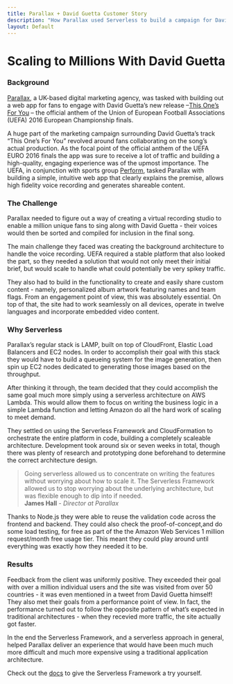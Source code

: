 ```yaml
---
title: Parallax + David Guetta Customer Story
description: "How Parallax used Serverless to build a campaign for David Guetta"
layout: Default
---
```


# Scaling to Millions With David Guetta


### Background

<a href="https://parall.ax/" target="_blank">Parallax</a>, a UK-based digital marketing agency, was tasked with building out a web app for fans to engage with David Guetta’s new release –<a href="https://thisonesforyou.com/" target="_blank">This One’s For You</a> – the official anthem of the Union of European Football Associations (UEFA) 2016 European Championship finals.

A huge part of the marketing campaign surrounding David Guetta’s track “This One’s For You” revolved around fans collaborating on the song’s actual production. As the focal point of the official anthem of the UEFA EURO 2016 finals the app was sure to receive a lot of traffic and building a high-quality, engaging experience was of the upmost importance. The UEFA, in conjunction with sports group <a href="http://www.performgroup.com/" target="_blank">Perform</a>, tasked Parallax with building a simple, intuitive web app that clearly explains the premise, allows high fidelity voice recording and generates shareable content.

### The Challenge

Parallax needed to figure out a way of creating a virtual recording studio to enable a million unique fans to sing along with David Guetta - their voices would then be sorted and compiled for inclusion in the final song.

The main challenge they faced was creating the background architecture to handle the voice recording. UEFA required a stable platform that also looked the part, so they needed a solution that would not only meet their initial brief, but would scale to handle what could potentially be very spikey traffic.

They also had to build in the functionality to create and easily share custom content - namely, personalized album artwork featuring names and team flags. From an engagement point of view, this was absolutely essential. On top of that, the site had to work seamlessly on all devices, operate in twelve languages and incorporate embedded video content.

### Why Serverless

Parallax’s regular stack is LAMP, built on top of CloudFront, Elastic Load Balancers and EC2 nodes. In order to accomplish their goal with this stack they would have to build a queueing system for the image generation, then spin up EC2 nodes dedicated to generating those images based on the throughput.

After thinking it through, the team decided that they could accomplish the same goal much more simply using a serverless architecture on AWS Lambda. This would allow them to focus on writing the business logic in a simple Lambda function and letting Amazon do all the hard work of scaling to meet demand.

They settled on using the Serverless Framework and CloudFormation to orchestrate the entire platform in code, building a completely scaleable architecture. Development took around six or seven weeks in total, though there was plenty of research and prototyping done beforehand to determine the correct architecture design.

<blockquote>Going serverless allowed us to concentrate on writing the features without worrying about how to scale it. The Serverless Framework allowed us to stop worrying about the underlying architecture, but was flexible enough to dip into if needed. <br/><b>James Hall</b> - <i>Director at Parallax</i></blockquote>

Thanks to Node.js they were able to reuse the validation code across the frontend and backend. They could also check the proof-of-concept,and do some load testing, for free as part of the the Amazon Web Services 1 million request/month free usage tier. This meant they could play around until everything was exactly how they needed it to be.

### Results

Feedback from the client was uniformly positive. They exceeded their goal with over a million individual users and the site was visited from over 50 countries - it was even mentioned in a tweet from David Guetta himself! They also met their goals from a performance point of view. In fact, the performance turned out to follow the opposite pattern of what’s expected in traditional architectures - when they recevied more traffic, the site actually got faster.

In the end the Serverless Framework, and a serverless approach in general, helped Parallax deliver an experience that would have been much much more difficult and much more expensive using a traditional application architecture.

Check out the <a href="https://serverless.com/framework/docs/" target="_black">docs</a> to give the Serverless Framework a try yourself.
